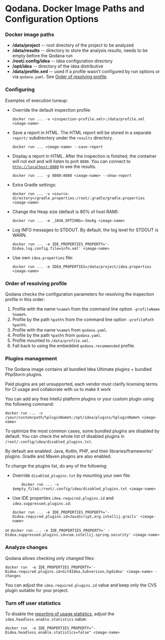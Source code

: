 # Qodana. Docker Image Paths and Configuration Options

### Docker image paths
- **/data/project**       -- root directory of the project to be analyzed
- **/data/results**       -- directory to store the analysis results, needs to be empty before the Qodana run
- **/root/.config/idea**  -- idea configuration directory
- **/opt/idea**           -- directory of the idea distributive
- **/data/profile.xml**   -- used if a profile wasn't configured by run options or via `qodana.yaml`. See [Order of resolving profile](#Order-of-resolving-profile).

### Configuring

Examples of execution tuneup:

- Override the default inspection profile:
   ```
   docker run ... -v <inspection-profile.xml>:/data/profile.xml <image-name>
   ```

- Save a report in HTML. The HTML report will be stored in a separate `report/` subdirectory under the `results` directory.
   ```
   docker run ... <image-name> --save-report
   ```

- Display a report in HTML. After the inspection is finished, the container will not exit and will listen to port `8080`. You can connect to [`http://localhost:8080`](http://localhost:8080) to see the results.
   ```
   docker run ... -p 8080:8080 <image-name> --show-report
   ```

- Extra Gradle settings:
   ```
   docker run ... -v <source-directory>/gradle.properties:/root/.gradle/gradle.properties <image-name>
   ```

- Change the Heap size (default is 80% of host RAM):
   ```
   docker run ... -e _JAVA_OPTIONS=-Xmx6g <image-name>
   ```

- Log INFO messages to STDOUT. By default, the log level for STDOUT is WARN.
   ```
   docker run ... -e IDE_PROPERTIES_PROPERTY='-Didea.log.config.file=info.xml' <image-name>
   ```

- Use own `idea.properties` file:
   ```
   docker run ... -e IDEA_PROPERTIES=/data/project/idea.properties <image-name>
   ```


### Order of resolving profile

Qodana checks the configuration parameters for resolving the inspection profile in this order:
1. Profile with the name `%name%` from the command line option `-profileName %name%`.
2. Profile by the path `%path%` from the command line option `-profilePath %path%`.
3. Profile with the name `%name%` from `qodana.yaml`.
4. Profile by the path `%path%` from `qodana.yaml`.
5. Profile mounted to `/data/profile.xml`.
6. Fall back to using the embedded `qodana.recommended` profile.

### Plugins management

The Qodana image contains all bundled Idea Ultimate plugins + bundled PhpStorm plugins. 

Paid plugins are yet unsupported, each vendor must clarify licensing terms for CI usage and collaborate with us to make it work

You can add any free IntellJ platform plugins or your custom plugin using the following command:

```
docker run ... -v /your/custom/path/%pluginName%:/opt/idea/plugins/%pluginName% <image-name>
```

To optimize the most common cases, some bundled plugins are disabled by default. You can check the whole list of disabled plugins in `/root/.config/idea/disabled_plugins.txt`.

By default are enabled: Java, Kotlin, PHP, and their libraries/frameworks' plugins. Gradle and Maven plugins are also enabled.

To change the plugins list, do any of the following:
- Override `disabled_plugins.txt` by mounting your own file:
    ```
        docker run ... -v $empty_file$:/root/.config/idea/disabled_plugins.txt <image-name>
    ```
- Use IDE properties `idea.required.plugins.id` and `idea.suppressed.plugins.id`:
    ```
    docker run ... -e IDE_PROPERTIES_PROPERTY='-Didea.required.plugins.id=JavaScript,org.intellij.grails' <image-name> 
    ```
or
    ```
    docker run ... -e IDE_PROPERTIES_PROPERTY=' -Didea.suppressed.plugins.id=com.intellij.spring.security' <image-name> 
    ```

### Analyze changes

Qodana allows checking only changed files:
```
docker run  -e IDE_PROPERTIES_PROPERTY='-Didea.required.plugins.id=Git4Idea,Subversion,hg4idea' <image-name> -changes
```
You can adjust the `idea.required.plugins.id` value and keep only the CVS plugin suitable for your project.

### Turn off user statistics

To disable the [reporting of usage statistics](README.md#usage-statistics), adjust the `idea.headless.enable.statistics` value: 
```
docker run  -e IDE_PROPERTIES_PROPERTY="-Didea.headless.enable.statistics=false" <image-name> 
```